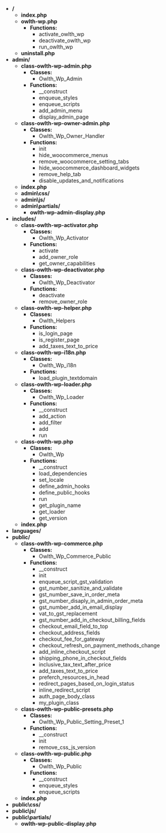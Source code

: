 - **/**
    - **index.php**
    - **owlth-wp.php**
        - **Functions:**
            - activate_owlth_wp
            - deactivate_owlth_wp
            - run_owlth_wp
    - **uninstall.php**
- **admin/**
    - **class-owlth-wp-admin.php**
        - **Classes:**
            - Owlth_Wp_Admin
        - **Functions:**
            - __construct
            - enqueue_styles
            - enqueue_scripts
            - add_admin_menu
            - display_admin_page
    - **class-owlth-wp-owner-admin.php**
        - **Classes:**
            - Owlth_Wp_Owner_Handler
        - **Functions:**
            - init
            - hide_woocommerce_menus
            - remove_woocommerce_setting_tabs
            - hide_woocommerce_dashboard_widgets
            - remove_help_tab
            - disable_updates_and_notifications
    - **index.php**
    - **admin\css/**
    - **admin\js/**
    - **admin\partials/**
        - **owlth-wp-admin-display.php**
- **includes/**
    - **class-owlth-wp-activator.php**
        - **Classes:**
            - Owlth_Wp_Activator
        - **Functions:**
            - activate
            - add_owner_role
            - get_owner_capabilities
    - **class-owlth-wp-deactivator.php**
        - **Classes:**
            - Owlth_Wp_Deactivator
        - **Functions:**
            - deactivate
            - remove_owner_role
    - **class-owlth-wp-helper.php**
        - **Classes:**
            - Owlth_Helpers
        - **Functions:**
            - is_login_page
            - is_register_page
            - add_taxes_text_to_price
    - **class-owlth-wp-i18n.php**
        - **Classes:**
            - Owlth_Wp_i18n
        - **Functions:**
            - load_plugin_textdomain
    - **class-owlth-wp-loader.php**
        - **Classes:**
            - Owlth_Wp_Loader
        - **Functions:**
            - __construct
            - add_action
            - add_filter
            - add
            - run
    - **class-owlth-wp.php**
        - **Classes:**
            - Owlth_Wp
        - **Functions:**
            - __construct
            - load_dependencies
            - set_locale
            - define_admin_hooks
            - define_public_hooks
            - run
            - get_plugin_name
            - get_loader
            - get_version
    - **index.php**
- **languages/**
- **public/**
    - **class-owlth-wp-commerce.php**
        - **Classes:**
            - Owlth_Wp_Commerce_Public
        - **Functions:**
            - __construct
            - init
            - enqueue_script_gst_validation
            - gst_number_sanitize_and_validate
            - gst_number_save_in_order_meta
            - gst_number_disaply_in_admin_order_meta
            - gst_number_add_in_email_display
            - vat_to_gst_replacement
            - gst_number_add_in_checkout_billing_fields
            - checkout_email_field_to_top
            - checkout_address_fields
            - checkout_fee_for_gateway
            - checkout_refresh_on_payment_methods_change
            - add_inline_checkout_script
            - shipping_phone_in_checkout_fields
            - inclusive_tax_text_after_price
            - add_taxes_text_to_price
            - preferch_resources_in_head
            - redirect_pages_based_on_login_status
            - inline_redirect_script
            - auth_page_body_class
            - my_plugin_class
    - **class-owlth-wp-public-presets.php**
        - **Classes:**
            - Owlth_Wp_Public_Setting_Preset_1
        - **Functions:**
            - __construct
            - init
            - remove_css_js_version
    - **class-owlth-wp-public.php**
        - **Classes:**
            - Owlth_Wp_Public
        - **Functions:**
            - __construct
            - enqueue_styles
            - enqueue_scripts
    - **index.php**
- **public\css/**
- **public\js/**
- **public\partials/**
    - **owlth-wp-public-display.php**
